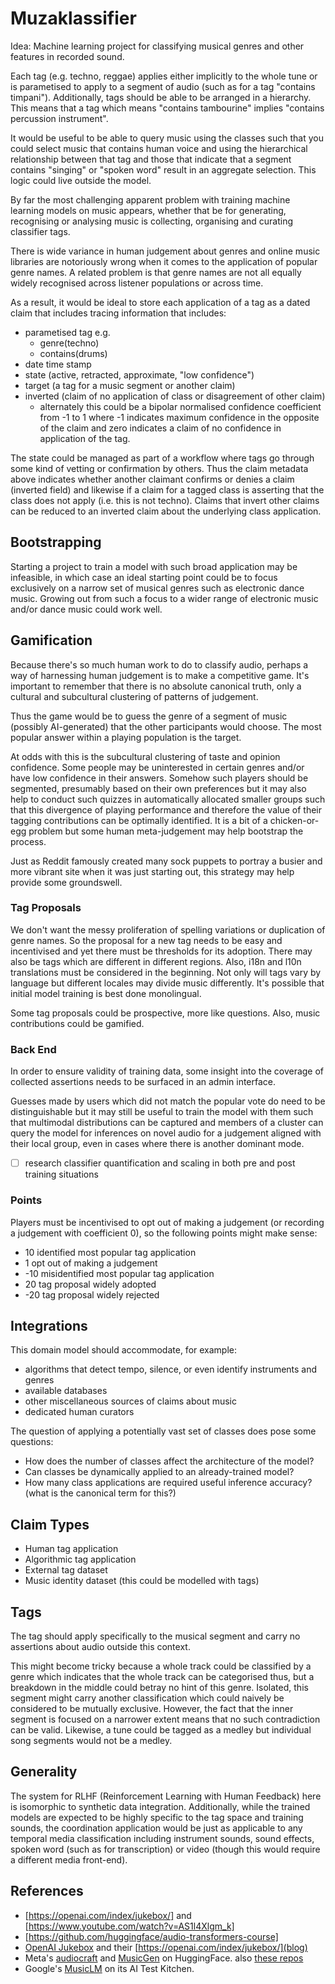 # Muzaklassifier

Idea: Machine learning project for classifying musical genres and other features
in recorded sound.

Each tag (e.g. techno, reggae) applies either implicitly to the whole tune or is
parametised to apply to a segment of audio (such as for a tag "contains
timpani"). Additionally, tags should be able to be arranged in a hierarchy. This
means that a tag which means "contains tambourine" implies "contains percussion
instrument".

It would be useful to be able to query music using the classes such that you
could select music that contains human voice and using the hierarchical
relationship between that tag and those that indicate that a segment contains
"singing" or "spoken word" result in an aggregate selection. This logic could
live outside the model.

By far the most challenging apparent problem with training machine learning
models on music appears, whether that be for generating, recognising or
analysing music is collecting, organising and curating classifier tags.

There is wide variance in human judgement about genres and online music
libraries are notoriously wrong when it comes to the application of popular
genre names. A related problem is that genre names are not all equally widely
recognised across listener populations or across time.

As a result, it would be ideal to store each application of a tag as a dated
claim that includes tracing information that includes:

* parametised tag e.g.
  * genre(techno)
  * contains(drums)
* date time stamp
* state (active, retracted, approximate, "low confidence")
* target (a tag for a music segment or another claim)
* inverted (claim of no application of class or disagreement of other claim)
  * alternately this could be a bipolar normalised confidence coefficient from
    -1 to 1 where -1 indicates maximum confidence in the opposite of the claim
  and zero indicates a claim of no confidence in application of the tag.

The state could be managed as part of a workflow where tags go through some kind
of vetting or confirmation by others. Thus the claim metadata above indicates
whether another claimant confirms or denies a claim (inverted field) and
likewise if a claim for a tagged class is asserting that the class does not
apply (i.e. this is not techno). Claims that invert other claims can be reduced
to an inverted claim about the underlying class application.

## Bootstrapping

Starting a project to train a model with such broad application may be
infeasible, in which case an ideal starting point could be to focus exclusively
on a narrow set of musical genres such as electronic dance music. Growing out
from such a focus to a wider range of electronic music and/or dance music could
work well.

## Gamification

Because there's so much human work to do to classify audio, perhaps a way of
harnessing human judgement is to make a competitive game. It's important to
remember that there is no absolute canonical truth, only a cultural and
subcultural clustering of patterns of judgement.

Thus the game would be to guess the genre of a segment of music (possibly
AI-generated) that the other participants would choose. The most popular answer
within a playing population is the target.

At odds with this is the subcultural clustering of taste and opinion confidence.
Some people may be uninterested in certain genres and/or have low confidence in
their answers. Somehow such players should be segmented, presumably based on
their own preferences but it may also help to conduct such quizzes in
automatically allocated smaller groups such that this divergence of playing
performance and therefore the value of their tagging contributions can be
optimally identified. It is a bit of a chicken-or-egg problem but some human
meta-judgement may help bootstrap the process.

Just as Reddit famously created many sock puppets to portray a busier and more
vibrant site when it was just starting out, this strategy may help provide some
groundswell.

### Tag Proposals

We don't want the messy proliferation of spelling variations or duplication of
genre names. So the proposal for a new tag needs to be easy and incentivised and
yet there must be thresholds for its adoption. There may also be tags which are
different in different regions. Also, i18n and l10n translations must be
considered in the beginning. Not only will tags vary by language but different
locales may divide music differently. It's possible that initial model training
is best done monolingual.

Some tag proposals could be prospective, more like questions. Also, music
contributions could be gamified.

### Back End

In order to ensure validity of training data, some insight into the coverage of
collected assertions needs to be surfaced in an admin interface.

Guesses made by users which did not match the popular vote do need to be
distinguishable but it may still be useful to train the model with them such
that multimodal distributions can be captured and members of a cluster can
query the model for inferences on novel audio for a judgement aligned with their
local group, even in cases where there is another dominant mode.

* [ ] research classifier quantification and scaling in both pre and post
training situations

### Points

Players must be incentivised to opt out of making a judgement (or recording
a judgement with coefficient 0), so the following points might make sense:

* 10 identified most popular tag application
* 1 opt out of making a judgement
* -10 misidentified most popular tag application
* 20 tag proposal widely adopted
* -20 tag proposal widely rejected

## Integrations

This domain model should accommodate, for example:

* algorithms that detect tempo, silence, or even identify instruments and genres
* available databases
* other miscellaneous sources of claims about music
* dedicated human curators

The question of applying a potentially vast set of classes does pose some
questions:

* How does the number of classes affect the architecture of the model?
* Can classes be dynamically applied to an already-trained model?
* How many class applications are required useful inference accuracy? (what is
the canonical term for this?)

## Claim Types

* Human tag application
* Algorithmic tag application
* External tag dataset
* Music identity dataset (this could be modelled with tags)

## Tags

The tag should apply specifically to the musical segment and carry no
assertions about audio outside this context.

This might become tricky because a whole track could be classified by a genre
which indicates that the whole track can be categorised thus, but a breakdown in
the middle could betray no hint of this genre. Isolated, this segment might
carry another classification which could naively be considered to be mutually
exclusive. However, the fact that the inner segment is focused on a narrower
extent means that no such contradiction can be valid. Likewise, a tune could be
tagged as a medley but individual song segments would not be a medley.

## Generality

The system for RLHF (Reinforcement Learning with Human Feedback) here is
isomorphic to synthetic data integration. Additionally, while the trained models
are expected to be highly specific to the tag space and training sounds, the
coordination application would be just as applicable to any temporal media
classification including instrument sounds, sound effects, spoken word (such as
for transcription) or video (though this would require a different media
front-end).


## References

* [https://openai.com/index/jukebox/] and
[https://www.youtube.com/watch?v=AS1l4Xlgm_k]
* [https://github.com/huggingface/audio-transformers-course]
* [OpenAI Jukebox](https://github.com/openai/jukebox) and their
[https://openai.com/index/jukebox/](blog)
* Meta's [audiocraft](https://github.com/facebookresearch/audiocraft) and
[MusicGen](https://huggingface.co/spaces/facebook/MusicGen) on HuggingFace. also
[these repos](https://github.com/craftmine1000?tab=repositories)
* Google's
[MusicLM](https://blog.google/technology/ai/musiclm-google-ai-test-kitchen/) on
its AI Test Kitchen.
